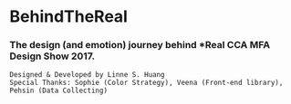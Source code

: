 # BehindTheReal
### The design (and emotion) journey behind *Real CCA MFA Design Show 2017.

```
Designed & Developed by Linne S. Huang
Special Thanks: Sophie (Color Strategy), Veena (Front-end library), Pehsin (Data Collecting)
```
